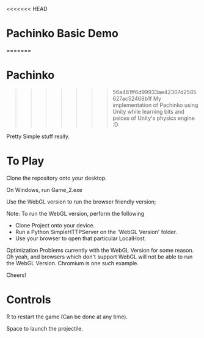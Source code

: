 <<<<<<< HEAD
# Pachinko Basic Demo
=======
# Pachinko
>>>>>>> 56a481ff6d99933ae42307d2585627ac52468b1f
My implementation of Pachinko using Unity while learning bits and peices of Unity's physics engine :D

Pretty Simple stuff really.

# To Play

Clone the repository onto your desktop.

On Windows, run Game_2.exe

Use the WebGL version to run the browser friendly version;

Note: To run the WebGL version, perform the following
* Clone Project onto your device.
* Run a Python SimpleHTTPServer on the 'WebGL Version' folder.
* Use your browser to open that particular LocalHost.

Optimization Problems currently with the WebGL Version for some reason. Oh yeah, and browsers which don't support WebGL will not be able to run the WebGL Version. Chromium is one such example.

Cheers!


# Controls

R to restart the game (Can be done at any time).

Space to launch the projectile.
